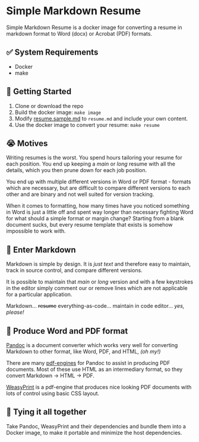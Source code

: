 # Simple Markdown Resume

Simple Markdown Resume is a docker image for converting a resume in markdown format to Word (docx) or Acrobat (PDF) formats.

## ✅ System Requirements

- Docker
- make

## 🚀 Getting Started

1. Clone or download the repo
1. Build the docker image: `make image`
1. Modify [resume.sample.md](resume.sample.md) to `resume.md` and include your own content.
1. Use the docker image to convert your resume: `make resume`

##  😭 Motives

Writing resumes is the worst. You spend hours tailoring your resume for each position. You end up keeping a *main* or *long* resume with all the details, which you then prune down for each job position.

You end up with multiple different versions in Word or PDF format - formats which are necessary, but are difficult to compare different versions to each other and are binary and not well suited for version tracking.

When it comes to formatting, how many times have you noticed something in Word is just a little off and spent way longer than necessary fighting Word for what should a simple format or margin change? Starting from a blank document sucks, but every resume template that exists is somehow impossible to work with.

## 💪 Enter Markdown

Markdown is simple by design. It is *just text* and therefore easy to maintain, track in source control, and compare different versions.

It is possible to maintain that *main* or *long* version and with a few keystrokes in the editor simply comment our or remove lines which are not applicable for a particular application.

Markdown... ~~resume~~ everything-as-code... maintain in code editor... *yes, please!*

## 📄 Produce Word and PDF format

[Pandoc](https://pandoc.org/) is a document converter which works very well for converting Markdown to other format, like Word, PDF, and HTML, *(oh my!)*

There are many [pdf-engines](https://pandoc.org/MANUAL.html#option--pdf-engine) for Pandoc to assist in producing PDF documents. Most of these use HTML as an intermediary format, so they convert Markdown -> HTML -> PDF.

[WeasyPrint](https://github.com/Kozea/WeasyPrint/) is a pdf-engine that produces nice looking PDF documents with lots of control using basic CSS layout.

## 🎉 Tying it all together

Take Pandoc, WeasyPrint and their dependencies and bundle them into a Docker image, to make it portable and minimize the host dependencies.
